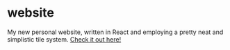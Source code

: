 # website

My new personal website, written in React and employing a pretty neat and simplistic tile system. [Check it out here!](https://liambyrne.nz)